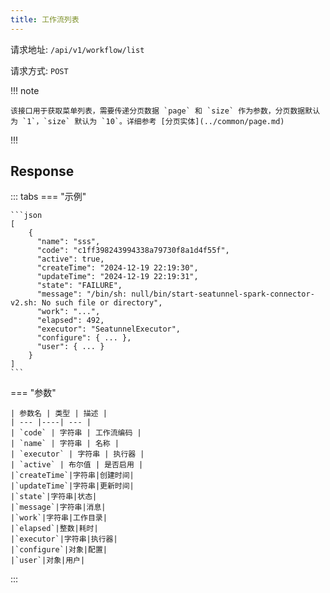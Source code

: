 ```yaml
---
title: 工作流列表
---
```


请求地址: `/api/v1/workflow/list`

请求方式: `POST`

!!! note

    该接口用于获取菜单列表，需要传递分页数据 `page` 和 `size` 作为参数，分页数据默认为 `1`，`size` 默认为 `10`。详细参考 [分页实体](../common/page.md)
!!!

## Response

::: tabs
=== "示例"

    ```json
    [
        {
          "name": "sss",
          "code": "c1ff398243994338a79730f8a1d4f55f",
          "active": true,
          "createTime": "2024-12-19 22:19:30",
          "updateTime": "2024-12-19 22:19:31",
          "state": "FAILURE",
          "message": "/bin/sh: null/bin/start-seatunnel-spark-connector-v2.sh: No such file or directory",
          "work": "...",
          "elapsed": 492,
          "executor": "SeatunnelExecutor",
          "configure": { ... },
          "user": { ... }
        }
    ]
    ```

=== "参数"

    | 参数名 | 类型 | 描述 |
    | --- |----| --- |
    | `code` | 字符串 | 工作流编码 |
    | `name` | 字符串 | 名称 |
    | `executor` | 字符串 | 执行器 |
    | `active` | 布尔值 | 是否启用 |
    |`createTime`|字符串|创建时间|
    |`updateTime`|字符串|更新时间|
    |`state`|字符串|状态|
    |`message`|字符串|消息|
    |`work`|字符串|工作目录|
    |`elapsed`|整数|耗时|
    |`executor`|字符串|执行器|
    |`configure`|对象|配置|
    |`user`|对象|用户|
:::